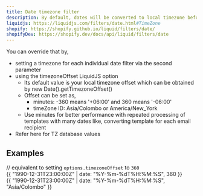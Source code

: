 ```yaml
---
title: Date timezone filter
description: By default, dates will be converted to local timezone before output.
liquidjs: https://liquidjs.com/filters/date.html#TimeZone
shopify: https://shopify.github.io/liquid/filters/date/
shopifyDev: https://shopify.dev/docs/api/liquid/filters/date
---
```

You can override that by,
- setting a timezone for each individual date filter via the second parameter
- using the timezoneOffset LiquidJS option
  - Its default value is your local timezone offset which can be obtained by new Date().getTimezoneOffset()
  - Offset can be set as,
    - minutes: -360 means '+06:00' and 360 means '-06:00'
    - timeZone ID: Asia/Colombo or America/New_York
  - Use minutes for better performance with repeated processing of templates with many dates like, converting template for each email recipient
- Refer here for TZ database values

## Examples
// equivalent to setting `options.timezoneOffset` to `360`  
{{ "1990-12-31T23:00:00Z" | date: "%Y-%m-%dT%H:%M:%S", 360 }}  
{{ "1990-12-31T23:00:00Z" | date: "%Y-%m-%dT%H:%M:%S", "Asia/Colombo" }}